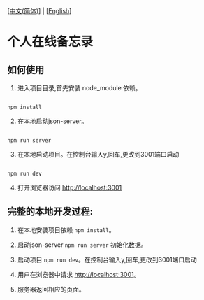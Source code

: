 [<a href="README.md">中文(简体)</a>] | [<a href="README_EN.md">English</a>]

# 个人在线备忘录

## 如何使用

1. 进入项目目录,首先安装 node_module 依赖。

```

npm install

```

2. 在本地启动json-server。

```

npm run server

```

3. 在本地启动项目。在控制台输入y,回车,更改到3001端口启动

```

npm run dev

```

4. 打开浏览器访问 [http://localhost:3001](http://localhost:3001)

## 完整的本地开发过程:

1. 在本地安装项目依赖 `npm install`。

2. 启动json-server `npm run server`  初始化数据。

3. 启动项目 `npm run dev`。在控制台输入y,回车,更改到3001端口启动

4. 用户在浏览器中请求 [http://localhost:3001](http://localhost:3001)。

5. 服务器返回相应的页面。